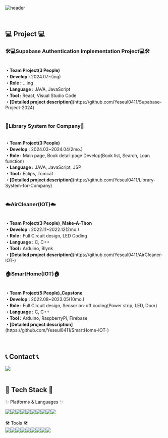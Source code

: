 ![header](https://capsule-render.vercel.app/api?type=venom&height=200&text=%20Yeseul's%20Github!&fontSize=70&color=0:8871e5,100:b678c4&stroke=b678c4)


<br>


## 💻 Project 💻
<div>
	<h3>🛠️💻Supabase Authentication Implementation Project💻🛠️</h3>
<br>
<b>・Team Project(3 People)</b>
<br>
<b>・Develop :</b> 2024.07~(ing)
<br>
<b>・Role :</b> ...ing
<br>
<b>・Language : </b> JAVA, JavaScript
<br>
<b>・Tool : </b> React, Visual Studio Code
<br>
<b>・[Detailed project description]</b>(https://github.com/Yeseul0411/Supabase-Project-2024)
</div>

<br />

<div>
	<h3>📖Library System for Company📖</h3>
<br>
<b>・Team Project(3 People)</b>
<br>
<b>・Develop :</b> 2024.03~2024.04(2mo.)
<br>
<b>・Role :</b>  Main page, Book detail page Develop(Book list, Search, Loan function)
<br>
<b>・Language :</b> JAVA, JavaScript, JSP
<br>
<b>・Tool :</b> Eclips, Tomcat
<br>
<b>・[Detailed project description]</b>(https://github.com/Yeseul0411/Library-System-for-Company)
</div>

<br />

<div>
	<h3>☁️AirCleaner(IOT)☁️</h3>
<br>
<b>・Team Project(3 People)_Make-A-Thon</b>
<br>
<b>・Develop :</b> 2022.11~2022.12(2mo.)
<br>
<b>・Role :</b> Full Circuit design, LED Coding
<br>
<b>・Language :</b> C, C++
<br>
<b>・Tool :</b> Arduino, Blynk
<br>
<b>・[Detailed project description]</b>(https://github.com/Yeseul0411/AirCleaner-IOT-)
</div>


<div>
	<h3>🏠SmartHome(IOT)🏠</h3>
 <br>
<b>・Team Project(5 People)_Capstone</b>
<br>
<b>・Develop :</b> 2022.08~2023.05(10mo.)
<br>
<b>・Role :</b> Full Circuit design, Sensor on-off coding(Power strip, LED, Door)
<br>
<b>・Language :</b> C, C++
<br>
<b>・Tool :</b> Arduino, RaspberryPi, Firebase
<br>
<b>・[Detailed project description]</b>(https://github.com/Yeseul0411/SmartHome-IOT-)
</div>
<br>


<br>

## 📞 Contact 📞
<div style="display:flex; flex-direction:row;">
    <a href="mailto:ys4412202@gmail.com">
        <img src="https://img.shields.io/badge/Gmail-EA4335?style=for-the-badge&logo=Gmail&logoColor=white"> 
    </a>
</div><br>
    
## 🔨 Tech Stack 🔨
✨ Platforms & Languages ✨
<div style="display:flex; flex-direction:row;">
    <img src="https://img.shields.io/badge/Java-007396?style=for-the-badge&logo=Conda-Forge&logoColor=white" />
	<img src="https://img.shields.io/badge/HTML5-E34F26?style=for-the-badge&logo=HTML5&logoColor=white" />
	<img src="https://img.shields.io/badge/CSS3-1572B6?style=for-the-badge&logo=CSS3&logoColor=white" />
	<img src="https://img.shields.io/badge/JavaScript-F7DF1E?style=for-the-badge&logo=JavaScript&logoColor=white" />
	<img src="https://img.shields.io/badge/jQuery-0769AD?style=for-the-badge&logo=jQuery&logoColor=white" />
	<br>
	<img src="https://img.shields.io/badge/c++-00599C?style=for-the-badge&logo=c%2B%2B&logoColor=white">
	<img src="https://img.shields.io/badge/c-A8B9CC?style=for-the-badge&logo=c&logoColor=white">
	<img src="https://img.shields.io/badge/python-3776AB?style=for-the-badge&logo=python&logoColor=white">
	<img src="https://img.shields.io/badge/Oracle%20SQL-F80000?style=for-the-badge&logo=Oracle&logoColor=white" />
	<img src="https://img.shields.io/badge/react-61DAFB?style=for-the-badge&logo=react&logoColor=black">
</div><br>
🛠 Tools 🛠
<div style="display:flex; flex-direction:row;">
	<img src="https://img.shields.io/badge/Eclipse%20IDE-2C2255?style=for-the-badge&logo=EclipseIDE&logoColor=white" />
	<img src="https://img.shields.io/badge/Visual%20Studio%20Code-007ACC?style=for-the-badge&logo=VisualStudioCode&logoColor=white" />
	<img src="https://img.shields.io/badge/Visual%20Studio-66459B?style=for-the-badge&logo=VisualStudio&logoColor=white" />
	<br>
	<img src="https://img.shields.io/badge/Tomcat-F8DC75?style=for-the-badge&logo=ApacheTomcat&logoColor=white" />
	<img src="https://img.shields.io/badge/GitHub-181717?style=for-the-badge&logo=GitHub&logoColor=white" />
	<img src="https://img.shields.io/badge/Arduino-00878F?style=for-the-badge&logo=Arduino&logoColor=white" />
	<img src="https://img.shields.io/badge/Raspberry%20Pi-A22846?style=for-the-badge&logo=raspberrypi&logoColor=white" />
	<img src="https://img.shields.io/badge/Firebase-DD2C00?style=for-the-badge&logo=firebase&logoColor=white" />
	<img src="https://img.shields.io/badge/Blynk-48d1cc?style=for-the-badge&logo=Blynk&logoColor=white" />
</div>
</div>
